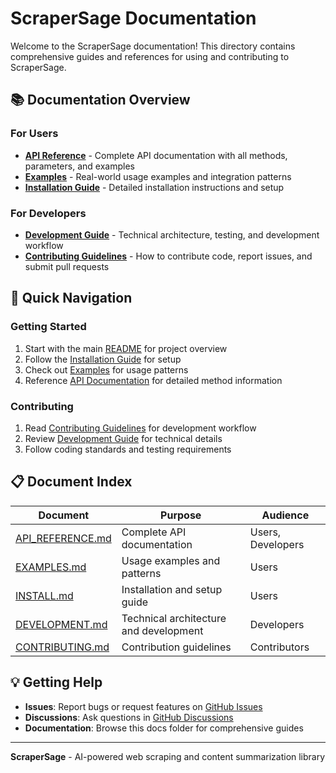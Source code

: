 # ScraperSage Documentation

Welcome to the ScraperSage documentation! This directory contains comprehensive guides and references for using and contributing to ScraperSage.

## 📚 Documentation Overview

### For Users
- **[API Reference](API_REFERENCE.md)** - Complete API documentation with all methods, parameters, and examples
- **[Examples](EXAMPLES.md)** - Real-world usage examples and integration patterns
- **[Installation Guide](INSTALL.md)** - Detailed installation instructions and setup

### For Developers
- **[Development Guide](DEVELOPMENT.md)** - Technical architecture, testing, and development workflow
- **[Contributing Guidelines](CONTRIBUTING.md)** - How to contribute code, report issues, and submit pull requests

## 🚀 Quick Navigation

### Getting Started
1. Start with the main [README](../README.md) for project overview
2. Follow the [Installation Guide](INSTALL.md) for setup
3. Check out [Examples](EXAMPLES.md) for usage patterns
4. Reference [API Documentation](API_REFERENCE.md) for detailed method information

### Contributing
1. Read [Contributing Guidelines](CONTRIBUTING.md) for development workflow
2. Review [Development Guide](DEVELOPMENT.md) for technical details
3. Follow coding standards and testing requirements

## 📋 Document Index

| Document | Purpose | Audience |
|----------|---------|----------|
| [API_REFERENCE.md](API_REFERENCE.md) | Complete API documentation | Users, Developers |
| [EXAMPLES.md](EXAMPLES.md) | Usage examples and patterns | Users |
| [INSTALL.md](INSTALL.md) | Installation and setup guide | Users |
| [DEVELOPMENT.md](DEVELOPMENT.md) | Technical architecture and development | Developers |
| [CONTRIBUTING.md](CONTRIBUTING.md) | Contribution guidelines | Contributors |

## 💡 Getting Help

- **Issues**: Report bugs or request features on [GitHub Issues](https://github.com/akillabs/ScraperSage/issues)
- **Discussions**: Ask questions in [GitHub Discussions](https://github.com/akillabs/ScraperSage/discussions)
- **Documentation**: Browse this docs folder for comprehensive guides

---

**ScraperSage** - AI-powered web scraping and content summarization library